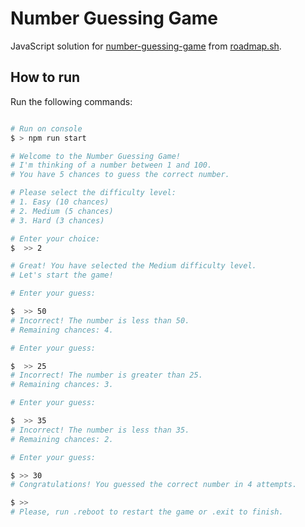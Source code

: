 # Number Guessing Game

JavaScript solution for [number-guessing-game](https://roadmap.sh/projects/number-guessing-game) from [roadmap.sh](https://roadmap.sh/).

## How to run

Run the following commands:

```bash

# Run on console
$ > npm run start

# Welcome to the Number Guessing Game!
# I'm thinking of a number between 1 and 100.
# You have 5 chances to guess the correct number.

# Please select the difficulty level:
# 1. Easy (10 chances)
# 2. Medium (5 chances)
# 3. Hard (3 chances)

# Enter your choice:
$  >> 2

# Great! You have selected the Medium difficulty level.
# Let's start the game!

# Enter your guess: 

$  >> 50
# Incorrect! The number is less than 50.
# Remaining chances: 4.

# Enter your guess:

$  >> 25
# Incorrect! The number is greater than 25.
# Remaining chances: 3.

# Enter your guess: 

$  >> 35
# Incorrect! The number is less than 35.
# Remaining chances: 2.

# Enter your guess:

$ >> 30
# Congratulations! You guessed the correct number in 4 attempts.

$ >>
# Please, run .reboot to restart the game or .exit to finish.
```
